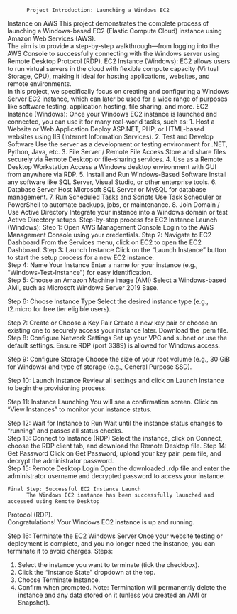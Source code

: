           Project Introduction: Launching a Windows EC2 
Instance on AWS 
This project demonstrates the complete process of launching a Windows-based EC2 (Elastic 
Compute Cloud) instance using Amazon Web Services (AWS).  
The aim is to provide a step-by-step walkthrough—from logging into the AWS Console to successfully 
connecting with the Windows server using Remote Desktop Protocol (RDP). 
EC2 Instance (Windows): 
EC2 allows users to run virtual servers in the cloud with flexible compute capacity (Virtual Storage, 
CPU), making it ideal for hosting applications, websites, and remote environments.  
In this project, we specifically focus on creating and configuring a Windows Server EC2 instance, 
which can later be used for a wide range of purposes like software testing, application hosting, file 
sharing, and more. 
EC2 Instance (Windows): 
Once your Windows EC2 instance is launched and connected, you can use it for many real-world 
tasks, such as: 
     1. Host a Website or Web Application 
Deploy ASP.NET, PHP, or HTML-based websites using IIS (Internet Information Services). 
      2. Test and Develop Software 
Use the server as a development or testing environment for .NET, Python, Java, etc. 
   3. File Server / Remote File Access 
Store and share files securely via Remote Desktop or file-sharing services. 
      4. Use as a Remote Desktop Workstation 
Access a Windows desktop environment with GUI from anywhere via RDP. 
     5. Install and Run Windows-Based Software 
Install any software like SQL Server, Visual Studio, or other enterprise tools. 
            6. Database Server 
Host Microsoft SQL Server or MySQL for database management. 
           7. Run Scheduled Tasks and Scripts 
Use Task Scheduler or PowerShell to automate backups, jobs, or maintenance. 
    8. Join Domain / Use Active Directory 
Integrate your instance into a Windows domain or test Active Directory setups. 
Step-by-step process for EC2 Instance Launch (Windows): 
Step 1: Open AWS Management Console 
Login to the AWS Management Console using your credentials. 
Step 2: Navigate to EC2 Dashboard 
From the Services menu, click on EC2 to open the EC2 Dashboard. 
Step 3: Launch Instance 
Click on the “Launch Instance” button to start the setup process for a new EC2 instance.  
Step 4: Name Your Instance 
Enter a name for your instance (e.g., "Windows-Test-Instance") for easy identification.  
Step 5: Choose an Amazon Machine Image (AMI) 
          Select a Windows-based AMI, such as Microsoft Windows Server 2019 Base. 
 
Step 6: Choose Instance Type 
          Select the desired instance type (e.g., t2.micro for free tier eligible users). 
 
 
 
 
 
 
 
Step 7: Create or Choose a Key Pair 
Create a new key pair or choose an existing one to securely access your instance later. 
Download the .pem file.  
Step 8: Configure Network Settings 
          Set up your VPC and subnet or use the default settings. Ensure RDP (port 3389) is allowed for 
Windows access.  
 
Step 9: Configure Storage 
          Choose the size of your root volume (e.g., 30 GiB for Windows) and type of storage (e.g., General 
Purpose SSD). 
  
 
 
 
 
Step 10: Launch Instance 
          Review all settings and click on Launch Instance to begin the provisioning process. 
  
Step 11: Instance Launching 
          You will see a confirmation screen. Click on “View Instances” to monitor your instance status. 
  
 
 
 
 
 
Step 12: Wait for Instance to Run 
Wait until the instance status changes to “running” and passes all status checks.  
Step 13: Connect to Instance (RDP) 
Select the instance, click on Connect, choose the RDP client tab, and download the Remote 
Desktop file. 
Step 14: Get Password 
Click on Get Password, upload your key pair .pem file, and decrypt the administrator password.  
Step 15: Remote Desktop Login 
          Open the downloaded .rdp file and enter the administrator username and decrypted password to 
access your instance. 
 
 
    Final Step: Successful EC2 Instance Launch 
          The Windows EC2 instance has been successfully launched and accessed using Remote Desktop 
Protocol (RDP).  
              Congratulations! Your Windows EC2 instance is up and running. 
 
 
Step 16: Terminate the EC2 Windows Server 
Once your website testing or deployment is complete, and you no longer need the instance, you 
can terminate it to avoid charges. 
Steps: 
1. Select the instance you want to terminate (tick the checkbox). 
2. Click the “Instance State” dropdown at the top. 
3. Choose Terminate Instance. 
4. Confirm when prompted. 
Note: Termination will permanently delete the instance and any data stored on it (unless you 
created an AMI or Snapshot). 
